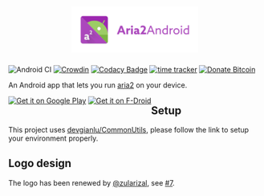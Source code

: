 <h1 align=center>
<img src="Graphics/logo/horizontal.png" width=50%>
</h1>

![Android CI](https://github.com/devgianlu/Aria2Android/workflows/Android%20CI/badge.svg?branch=master)
[![Crowdin](https://badges.crowdin.net/aria2android/localized.svg)](https://crowdin.com/project/aria2android)
[![Codacy Badge](https://api.codacy.com/project/badge/Grade/d912003e65614572af2da5c2c4b71ef8)](https://www.codacy.com/manual/devgianlu/Aria2Android?utm_source=github.com&amp;utm_medium=referral&amp;utm_content=devgianlu/Aria2Android&amp;utm_campaign=Badge_Grade)
[![time tracker](https://wakatime.com/badge/github/devgianlu/Aria2Android.svg)](https://wakatime.com/badge/github/devgianlu/Aria2Android)
[![Donate Bitcoin](https://img.shields.io/badge/donate-bitcoin-orange.svg)](https://gianlu.xyz/donate/)

An Android app that lets you run [aria2](https://github.com/aria2/aria2) on your device.

<div style='float:left'>
<a href='https://play.google.com/store/apps/details?id=com.gianlu.aria2android&pcampaignid=MKT-Other-global-all-co-prtnr-py-PartBadge-Mar2515-1'><img alt='Get it on Google Play' src='https://play.google.com/intl/en_us/badges/images/generic/en_badge_web_generic.png' width='25%' /></a>
<a href='https://f-droid.org/app/com.gianlu.aria2android'><img src='https://f-droid.org/badge/get-it-on.png' alt='Get it on F-Droid' width='25%' /></a>
</div>

## Setup
This project uses [devgianlu/CommonUtils](https://github.com/devgianlu/CommonUtils), please follow the link to setup your environment properly.

## Logo design
The logo has been renewed by [@zularizal](https://github.com/zularizal), see [#7](https://github.com/devgianlu/Aria2Android/issues/7).
